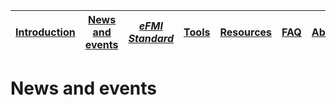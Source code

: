 | [Introduction](../Introduction/index.md) | [News and events](.../News-and-events/index.md) | [_eFMI Standard_](../Specification/index.md) | [Tools](../Tools/index.md) | [Resources](../Resources/index.md) | [FAQ](../FAQ/index.md) | [About](../About/index.md) |
|-|-|-|-|-|-|-|

# News and events

